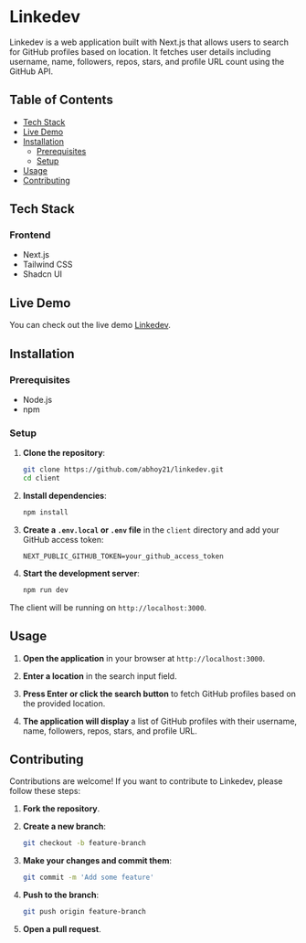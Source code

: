 # Linkedev

Linkedev is a web application built with Next.js that allows users to search for GitHub profiles based on location. It fetches user details including username, name, followers, repos, stars, and profile URL count using the GitHub API.

## Table of Contents
- [Tech Stack](#tech-stack)
- [Live Demo](#screenshots)
- [Installation](#installation)
  - [Prerequisites](#prerequisites)
  - [Setup](#setup)
- [Usage](#usage)
- [Contributing](#contributing)


## Tech Stack

### Frontend
- Next.js
- Tailwind CSS
- Shadcn UI

## Live Demo
You can check out the live demo [Linkedev](https://linkedev.vercel.app/).

## Installation

### Prerequisites
- Node.js
- npm 

### Setup

1. **Clone the repository**:
   ```bash
   git clone https://github.com/abhoy21/linkedev.git
   cd client
   ```

2. **Install dependencies**:
   ```bash
   npm install
   ```

3. **Create a `.env.local` or `.env` file** in the `client` directory and add your GitHub access token:
   ```plaintext
   NEXT_PUBLIC_GITHUB_TOKEN=your_github_access_token
   ```

4. **Start the development server**:
   ```bash
   npm run dev
   ```

The client will be running on `http://localhost:3000`.

## Usage

1. **Open the application** in your browser at `http://localhost:3000`.

2. **Enter a location** in the search input field.

3. **Press Enter or click the search button** to fetch GitHub profiles based on the provided location.

4. **The application will display** a list of GitHub profiles with their username, name, followers, repos, stars, and profile URL.

## Contributing

Contributions are welcome! If you want to contribute to Linkedev, please follow these steps:

1. **Fork the repository**.

2. **Create a new branch**:
   ```bash
   git checkout -b feature-branch
   ```

3. **Make your changes and commit them**:
   ```bash
   git commit -m 'Add some feature'
   ```

4. **Push to the branch**:
   ```bash
   git push origin feature-branch
   ```

5. **Open a pull request**.




